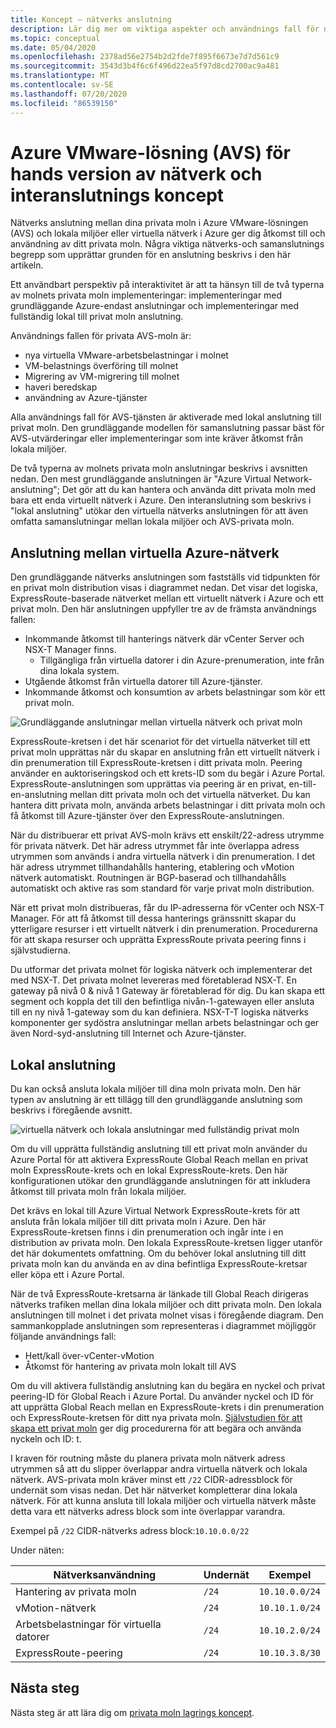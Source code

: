 ```yaml
---
title: Koncept – nätverks anslutning
description: Lär dig mer om viktiga aspekter och användnings fall för nätverk och interanslutning i Azure VMware-lösning (AVS)
ms.topic: conceptual
ms.date: 05/04/2020
ms.openlocfilehash: 2378ad56e2754b2d2fde7f895f6673e7d7d561c9
ms.sourcegitcommit: 3543d3b4f6c6f496d22ea5f97d8cd2700ac9a481
ms.translationtype: MT
ms.contentlocale: sv-SE
ms.lasthandoff: 07/20/2020
ms.locfileid: "86539150"
---
```

# <a name="azure-vmware-solution-avs-preview-networking-and-interconnectivity-concepts"></a>Azure VMware-lösning (AVS) för hands version av nätverk och interanslutnings koncept

Nätverks anslutning mellan dina privata moln i Azure VMware-lösningen (AVS) och lokala miljöer eller virtuella nätverk i Azure ger dig åtkomst till och användning av ditt privata moln. Några viktiga nätverks-och samanslutnings begrepp som upprättar grunden för en anslutning beskrivs i den här artikeln.

Ett användbart perspektiv på interaktivitet är att ta hänsyn till de två typerna av molnets privata moln implementeringar: implementeringar med grundläggande Azure-endast anslutningar och implementeringar med fullständig lokal till privat moln anslutning.

Användnings fallen för privata AVS-moln är:
- nya virtuella VMware-arbetsbelastningar i molnet
- VM-belastnings överföring till molnet
- Migrering av VM-migrering till molnet
- haveri beredskap
- användning av Azure-tjänster

 Alla användnings fall för AVS-tjänsten är aktiverade med lokal anslutning till privat moln. Den grundläggande modellen för samanslutning passar bäst för AVS-utvärderingar eller implementeringar som inte kräver åtkomst från lokala miljöer.

De två typerna av molnets privata moln anslutningar beskrivs i avsnitten nedan.  Den mest grundläggande anslutningen är "Azure Virtual Network-anslutning"; Det gör att du kan hantera och använda ditt privata moln med bara ett enda virtuellt nätverk i Azure. Den interanslutning som beskrivs i "lokal anslutning" utökar den virtuella nätverks anslutningen för att även omfatta samanslutningar mellan lokala miljöer och AVS-privata moln.

## <a name="azure-virtual-network-interconnectivity"></a>Anslutning mellan virtuella Azure-nätverk

Den grundläggande nätverks anslutningen som fastställs vid tidpunkten för en privat moln distribution visas i diagrammet nedan. Det visar det logiska, ExpressRoute-baserade nätverket mellan ett virtuellt nätverk i Azure och ett privat moln. Den här anslutningen uppfyller tre av de främsta användnings fallen:
- Inkommande åtkomst till hanterings nätverk där vCenter Server och NSX-T Manager finns.
    - Tillgängliga från virtuella datorer i din Azure-prenumeration, inte från dina lokala system.
- Utgående åtkomst från virtuella datorer till Azure-tjänster.
- Inkommande åtkomst och konsumtion av arbets belastningar som kör ett privat moln.

![Grundläggande anslutningar mellan virtuella nätverk och privat moln](./media/concepts/adjacency-overview-drawing-single.png)

ExpressRoute-kretsen i det här scenariot för det virtuella nätverket till ett privat moln upprättas när du skapar en anslutning från ett virtuellt nätverk i din prenumeration till ExpressRoute-kretsen i ditt privata moln. Peering använder en auktoriseringskod och ett krets-ID som du begär i Azure Portal. ExpressRoute-anslutningen som upprättas via peering är en privat, en-till-en-anslutning mellan ditt privata moln och det virtuella nätverket. Du kan hantera ditt privata moln, använda arbets belastningar i ditt privata moln och få åtkomst till Azure-tjänster över den ExpressRoute-anslutningen.

När du distribuerar ett privat AVS-moln krävs ett enskilt/22-adress utrymme för privata nätverk. Det här adress utrymmet får inte överlappa adress utrymmen som används i andra virtuella nätverk i din prenumeration. I det här adress utrymmet tillhandahålls hantering, etablering och vMotion nätverk automatiskt. Routningen är BGP-baserad och tillhandahålls automatiskt och aktive ras som standard för varje privat moln distribution.

När ett privat moln distribueras, får du IP-adresserna för vCenter och NSX-T Manager. För att få åtkomst till dessa hanterings gränssnitt skapar du ytterligare resurser i ett virtuellt nätverk i din prenumeration. Procedurerna för att skapa resurser och upprätta ExpressRoute privata peering finns i självstudierna.

Du utformar det privata molnet för logiska nätverk och implementerar det med NSX-T. Det privata molnet levereras med företablerad NSX-T. En gateway på nivå 0 & nivå 1 Gateway är företablerad för dig. Du kan skapa ett segment och koppla det till den befintliga nivån-1-gatewayen eller ansluta till en ny nivå 1-gateway som du kan definiera. NSX-T-T logiska nätverks komponenter ger sydöstra anslutningar mellan arbets belastningar och ger även Nord-syd-anslutning till Internet och Azure-tjänster. 

## <a name="on-premises-interconnectivity"></a>Lokal anslutning

Du kan också ansluta lokala miljöer till dina moln privata moln. Den här typen av anslutning är ett tillägg till den grundläggande anslutning som beskrivs i föregående avsnitt.

![virtuella nätverk och lokala anslutningar med fullständig privat moln](./media/concepts/adjacency-overview-drawing-double.png)

Om du vill upprätta fullständig anslutning till ett privat moln använder du Azure Portal för att aktivera ExpressRoute Global Reach mellan en privat moln ExpressRoute-krets och en lokal ExpressRoute-krets. Den här konfigurationen utökar den grundläggande anslutningen för att inkludera åtkomst till privata moln från lokala miljöer.

Det krävs en lokal till Azure Virtual Network ExpressRoute-krets för att ansluta från lokala miljöer till ditt privata moln i Azure. Den här ExpressRoute-kretsen finns i din prenumeration och ingår inte i en distribution av privata moln. Den lokala ExpressRoute-kretsen ligger utanför det här dokumentets omfattning. Om du behöver lokal anslutning till ditt privata moln kan du använda en av dina befintliga ExpressRoute-kretsar eller köpa ett i Azure Portal.

När de två ExpressRoute-kretsarna är länkade till Global Reach dirigeras nätverks trafiken mellan dina lokala miljöer och ditt privata moln. Den lokala anslutningen till molnet i det privata molnet visas i föregående diagram. Den sammankopplade anslutningen som representeras i diagrammet möjliggör följande användnings fall:

- Hett/kall över-vCenter-vMotion
- Åtkomst för hantering av privata moln lokalt till AVS

Om du vill aktivera fullständig anslutning kan du begära en nyckel och privat peering-ID för Global Reach i Azure Portal. Du använder nyckel och ID för att upprätta Global Reach mellan en ExpressRoute-krets i din prenumeration och ExpressRoute-kretsen för ditt nya privata moln. [Självstudien för att skapa ett privat moln](tutorial-create-private-cloud.md) ger dig procedurerna för att begära och använda nyckeln och ID: t.

I kraven för routning måste du planera privata moln nätverk adress utrymmen så att du slipper överlappar andra virtuella nätverk och lokala nätverk. AVS-privata moln kräver minst ett `/22` CIDR-adressblock för undernät som visas nedan. Det här nätverket kompletterar dina lokala nätverk. För att kunna ansluta till lokala miljöer och virtuella nätverk måste detta vara ett nätverks adress block som inte överlappar varandra.

Exempel på `/22` CIDR-nätverks adress block:`10.10.0.0/22`

Under näten:

| Nätverksanvändning             | Undernät | Exempel        |
| ------------------------- | ------ | -------------- |
| Hantering av privata moln            | `/24`    | `10.10.0.0/24`   |
| vMotion-nätverk       | `/24`    | `10.10.1.0/24`   |
| Arbetsbelastningar för virtuella datorer | `/24`   | `10.10.2.0/24`   |
| ExpressRoute-peering | `/24`    | `10.10.3.8/30`   |

## <a name="next-steps"></a>Nästa steg 

Nästa steg är att lära dig om [privata moln lagrings koncept](concepts-storage.md).

<!-- LINKS - external -->
[enable Global Reach]: ../expressroute/expressroute-howto-set-global-reach.md

<!-- LINKS - internal -->
